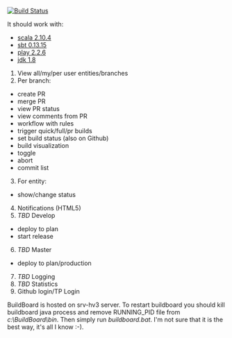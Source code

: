 [![Build Status](https://travis-ci.org/TargetProcess/BuildBoard.png?branch=master)](https://travis-ci.org/TargetProcess/BuildBoard)

It should work with:
- [scala 2.10.4](https://scala-lang.org/download/2.10.2.html)
- [sbt 0.13.15](https://piccolo.link/sbt-0.13.15.msi) 
- [play 2.2.6](https://www.playframework.com/releases) 
- [jdk 1.8](https://www.oracle.com/technetwork/java/javase/downloads/jdk8-downloads-2133151.html) 

1. View all/my/per user entities/branches
2. Per branch:
  + create PR
  + merge PR
  + view PR status
  + view comments from PR
  + workflow with rules
  + trigger quick/full/pr builds
  + set build status (also on Github)
  + build visualization
  + toggle
  + abort
  + commit list
3. For entity:
  + show/change status
4. Notifications (HTML5)
5. *TBD* Develop
  + deploy to plan
  + start release
6. *TBD* Master
  + deploy to plan/production
7. *TBD* Logging
8. *TBD* Statistics
9. Github login/TP Login

BuildBoard is hosted on srv-hv3 server. To restart buildboard you should kill buildboard java process and remove RUNNING_PID file from _c:\BuildBoard\bin_. Then simply run _buildboard.bat_. I'm not sure that it is the best way, it's all I know :-).
